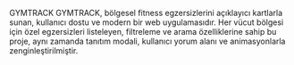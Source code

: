 GYMTRACK
GYMTRACK, bölgesel fitness egzersizlerini açıklayıcı kartlarla sunan, kullanıcı dostu ve modern bir web uygulamasıdır. Her vücut bölgesi için özel egzersizleri listeleyen, filtreleme ve arama özelliklerine sahip bu proje, aynı zamanda tanıtım modali, kullanıcı yorum alanı ve animasyonlarla zenginleştirilmiştir.
